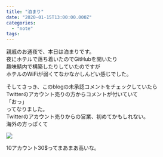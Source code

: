 ```yaml
---
title: "泊まり"
date: "2020-01-15T13:00:00.000Z"
categories: 
  - "note"
tags: 
---
```


親戚のお通夜で、本日は泊まりです。  
夜にホテルで落ち着いたのでGitHubを開いたり  
趣味鯖内で構築したりしていたのですが  
ホテルのWiFiが弱くてなかなかしんどい感じでした。

そしてさっき、このblogの未承認コメントをチェックしていたら  
Twitterのアカウント売りの方からコメントが付いていて  
「おっ」  
ってなりました。  
Twitterのアカウント売りからの営業、初めてかもしれない。  
海外の方っぽくて

![](/images/スクリーンショット-2020-01-16-0.15.45.png)

10アカウント30$ってまあまあ高いな。
